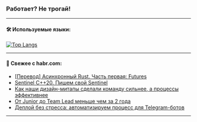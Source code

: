 ### Работает? Не трогай!

---
<!--
#### 🛠️ Technical stack:

![Java](https://img.shields.io/badge/Java-informational?logo=Oracle&style=flat&logoColor=white&color=FF4500)
![Kotlin](https://img.shields.io/badge/Kotlin-informational?logo=Kotlin&style=flat&logoColor=white&color=774D97)
![TS](https://img.shields.io/badge/TypeScript-informational?logo=typeScript&style=flat&logoColor=black&color=017acc)
![Python](https://img.shields.io/badge/Python-informational?logo=Python&style=flat&logoColor=black&color=ffdd54) <br>
![Spring](https://img.shields.io/badge/Spring-informational?logo=Spring&style=flat&logoColor=white&color=6DB33F) 
![SpringBoot](https://img.shields.io/badge/SpringBoot-informational?logo=SpringBoot&style=flat&logoColor=white&color=6DB33F)
![Nest](https://img.shields.io/badge/NestJS-informational?logo=NestJS&style=flat&logoColor=white&color=E0234E) 
![NodeJS](https://img.shields.io/badge/NodeJS-informational?logo=node.js&style=flat&logoColor=white&color=70A760)<br>
![PostgreSQL](https://img.shields.io/badge/PostgreSQL-informational?logo=PostgreSQL&style=flat&logoColor=white&color=DAA520)
![MongoDB](https://img.shields.io/badge/MongoDB-informational?logo=MongoDB&style=flat&logoColor=white&color=870000)
![Apache](https://img.shields.io/badge/Apache-informational?logo=apache&style=flat&logoColor=white&color=f74e28)

___ 
-->

#### 🛠️ Используемые языки:

[![Top Langs](https://github-readme-stats-82jvfl3w3-advtsettinggmailcoms-projects.vercel.app/api/top-langs/?username=zloylis&langs_count=10&hide_title=true&title_color=e6edf3&size_weight=0.5&count_weight=0.5&layout=compact&hide_progress=true&hide_border=true&theme=dracula)](https://github.com/zloylis)

<!---


####  :octocat:&nbsp;&nbsp; Статистика:

![GitHub stats](https://github-readme-stats-u2qms2cxw-advtsettinggmailcoms-projects.vercel.app/api?username=zloylis&show_icons=true&hide_border=true&theme=dracula&title_color=e6edf3&include_all_commits=true&count_private=true&hide_rank=false&hide_title=true&rank_icon=github)
-->
---

#### 💬 Свежее с habr.com:

<!-- BLOG-POST-LIST:START -->
- [[Перевод] Асинхронный Rust. Часть первая: Futures](https://habr.com/ru/companies/beget/articles/853540/?utm_source=habrahabr&utm_medium=rss&utm_campaign=853540)
- [Sentinel C++20. Пишем свой Sentinel](https://habr.com/ru/companies/slurm/articles/853526/?utm_source=habrahabr&utm_medium=rss&utm_campaign=853526)
- [Как наши дизайн-митапы сделали команду сильнее, а процессы эффективнее](https://habr.com/ru/companies/simpleone/articles/853096/?utm_source=habrahabr&utm_medium=rss&utm_campaign=853096)
- [От Junior до Team Lead меньше чем за 2 года](https://habr.com/ru/companies/friflex/articles/853512/?utm_source=habrahabr&utm_medium=rss&utm_campaign=853512)
- [Деплой без стресса: автоматизируем процесс для Telegram-ботов](https://habr.com/ru/companies/selectel/articles/844814/?utm_source=habrahabr&utm_medium=rss&utm_campaign=844814)
<!-- BLOG-POST-LIST:END -->

---

